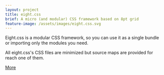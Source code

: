 ```yaml
---
layout: project
title: eight.css
brief: A micro (and modular) CSS framework based on 8pt grid
feature-image: /assets/images/eight.css.svg
---
```


Eight.css is a modular CSS framework, so you can use it as a single bundle or importing only the modules you need.

All eight.css's CSS files are minimized but source maps are provided for reach one of them.

<a class="btn" href="https://zuck.github.io/eight.css/">More</a>
